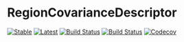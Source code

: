 # RegionCovarianceDescriptor

[![Stable](https://img.shields.io/badge/docs-stable-blue.svg)](https://rjww.github.io/RegionCovarianceDescriptor.jl/stable)
[![Latest](https://img.shields.io/badge/docs-latest-blue.svg)](https://rjww.github.io/RegionCovarianceDescriptor.jl/latest)
[![Build Status](https://travis-ci.com/rjww/RegionCovarianceDescriptor.jl.svg?branch=master)](https://travis-ci.com/rjww/RegionCovarianceDescriptor.jl)
[![Build Status](https://ci.appveyor.com/api/projects/status/github/rjww/RegionCovarianceDescriptor.jl?svg=true)](https://ci.appveyor.com/project/rjww/RegionCovarianceDescriptor-jl)
[![Codecov](https://codecov.io/gh/rjww/RegionCovarianceDescriptor.jl/branch/master/graph/badge.svg)](https://codecov.io/gh/rjww/RegionCovarianceDescriptor.jl)
